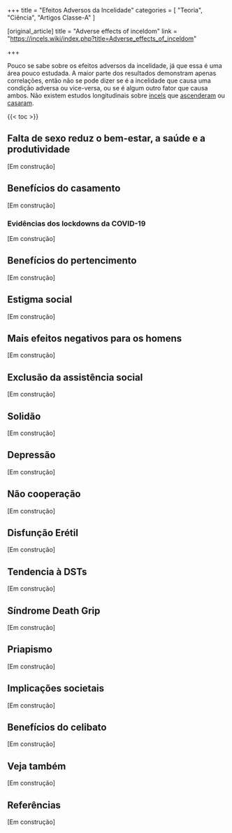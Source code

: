 +++
title = "Efeitos Adversos da Incelidade"
categories = [ "Teoria", "Ciência", "Artigos Classe-A" ]

[original_article]
title = "Adverse effects of inceldom"
link = "https://incels.wiki/index.php?title=Adverse_effects_of_inceldom"

+++

Pouco se sabe sobre os efeitos adversos da incelidade, já que essa é uma área pouco estudada. A maior parte dos resultados demonstram apenas correlações, então não se pode dizer se é a incelidade que causa uma condição adversa ou vice-versa, ou se é algum outro fator que causa ambos. Não existem estudos longitudinais sobre [incels](/w/incel) que [ascenderam]() ou [casaram]().

{{< toc >}}

## Falta de sexo reduz o bem-estar, a saúde e a produtividade
[Em construção]

## Benefícios do casamento
[Em construção]

### Evidências dos lockdowns da COVID-19
[Em construção]

## Benefícios do pertencimento
[Em construção]

## Estigma social
[Em construção]

## Mais efeitos negativos para os homens
[Em construção]

## Exclusão da assistência social
[Em construção]

## Solidão
[Em construção]

## Depressão
[Em construção]

## Não cooperação
[Em construção]

## Disfunção Erétil
[Em construção]

## Tendencia à DSTs
[Em construção]
## Síndrome Death Grip
[Em construção]

## Priapismo
[Em construção]

## Implicações societais
[Em construção]

## Benefícios do celibato
[Em construção]

## Veja também
[Em construção]

## Referências
[Em construção]
